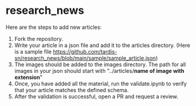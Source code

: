 # research_news

Here are the steps to add new articles:
1. Fork the repository.
2. Write your article in a json file and add it to the articles directory. (Here is a sample file https://github.com/tardis-sn/research_news/blob/main/sample/sample_article.json)
3. The images should be added to the images directory. The path for all images in your json should start with "../articles/**name of image with extension**"
4. Once, you have added all the material, run the validate.ipynb to verify that your article matches the defined schema.
5. After the validation is successful, open a PR and request a review.
